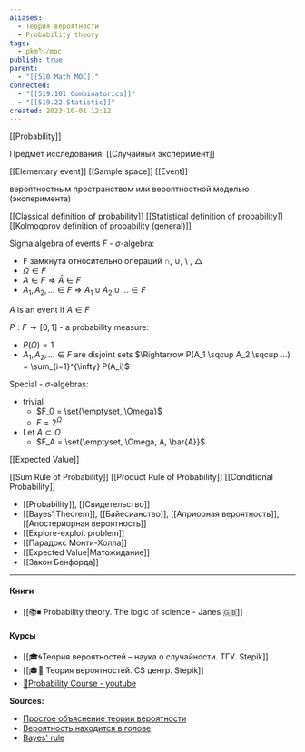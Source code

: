 ```yaml
---
aliases:
  - Теория вероятности
  - Probability theory
tags:
  - pkm🏷/moc
publish: true
parent:
  - "[[510 Math MOC]]"
connected:
  - "[[519.101 Combinatorics]]"
  - "[[519.22 Statistic]]"
created: 2023-10-01 12:12
---
```

[[Probability]]

Предмет исследования:  [[Случайный эксперимент]]

[[Elementary event]]
[[Sample space]]
[[Event]]

вероятностным пространством или вероятностной моделью (эксперимента)


[[Classical definition of probability]]
[[Statistical definition of probability]]
[[Kolmogorov definition of probability (general)]]






Sigma algebra of events
$F$ - $\sigma$-algebra:
- F замкнута относительно операций $\cap$, $\cup$, \\ , $\bigtriangleup$ 
- $\Omega \in F$
- $A \in F \Rightarrow \bar{A} \in F$ 
- $A_1, A_2,... \in F \Rightarrow A_1 \cup A_2 \cup ... \in F$

$A$ is an event if $A \in F$

$P: F \rightarrow [0, 1]$ - a probability measure:
- $P(\Omega) = 1$
- $A_1, A_2,... \in F$ are disjoint sets $\Rightarrow P(A_1 \sqcup A_2 \sqcup ...) = \sum_{i=1}^{\infty} P(A_i)$




Special - $\sigma$-algebras:
- trivial
	- $F_0 = \set{\emptyset, \Omega}$
	- $F = 2^{\Omega}$
- Let $A \subset \Omega$
	- $F_A = \set{\emptyset, \Omega, A, \bar{A}}$


[[Expected Value]]

[[Sum Rule of Probability]]
[[Product Rule of Probability]]
[[Conditional Probability]]


- [[Probability]], [[Свидетельство]]
- [[Bayes’ Theorem]], [[Байесианство]], [[Априорная вероятность]], [[Апостериорная вероятность]]
- [[Explore-exploit problem]]
- [[Парадокс Монти-Холла]]
- [[Expected Value|Матожидание]]
- [[Закон Бенфорда]]



---
#### Книги
- [[📚⏹ Probability theory. The logic of science - Janes 🇬🇧]]

#### Курсы
- [[🎓🌀Теория вероятностей – наука о случайности. ТГУ. Stepik]]
- [[🎓🌰 Теория вероятностей. CS центр. Stepik]]
- [🎥Probability Course - youtube](https://www.youtube.com/channel/UCITVu6N08ljfYjuP98nXsLA/playlists)

**Sources:**
- [Простое объяснение теории вероятности](https://habr.com/ru/post/408775/)
- [Вероятность находится в голове](https://lesswrong.ru/w/%D0%92%D0%B5%D1%80%D0%BE%D1%8F%D1%82%D0%BD%D0%BE%D1%81%D1%82%D1%8C_%D0%BD%D0%B0%D1%85%D0%BE%D0%B4%D0%B8%D1%82%D1%81%D1%8F_%D0%B2_%D0%B3%D0%BE%D0%BB%D0%BE%D0%B2%D0%B5)
- [Bayes' rule](https://arbital.com/p/bayes_rule/)


